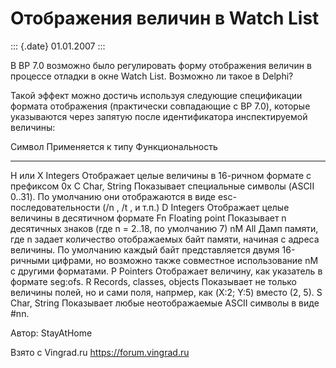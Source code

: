 Отображения величин в Watch List
================================

::: {.date}
01.01.2007
:::

В BP 7.0 возможно было регулировать форму отображения величин в процессе
отладки в окне Watch List. Возможно ли такое в Delphi?

Такой эффект можно достичь используя следующие спецификации формата
отображения (практически совпадающие с BP 7.0), которые указываются
через запятую после идентификатора инспектируемой величины:

  Символ    Применяется к типу          Функциональность
  --------- --------------------------- --------------------------------------------------------------------------------------------------------------------------------------------------------------------------------------------------------------------------------
  H или X   Integers                    Отображает целые величины в 16-ричном формате с префиксом 0x
  C         Char, String                Показывает специальные символы (ASCII 0..31). По умолчанию они отображаются в виде esc-последовательности (/n , /t , и т.п.)
  D         Integers                    Отображает целые величины в десятичном формате
  Fn        Floating point              Показывает n десятичных знаков (где n = 2..18, по умолчанию 7)
  nM        All                         Дамп памяти, где n задает количество отображаемых байт памяти, начиная с адреса величины. По умолчанию каждый байт представляется двумя 16-ричными цифрами, но возможно также совместное использование nM с другими форматами.
  P         Pointers                    Отображает величину, как указатель в формате seg:ofs.
  R         Records, classes, objects   Показывает не только величины полей, но и сами поля, напрмер, как (X:2; Y:5) вместо (2, 5).
  S         Char, String                Показывает любые неотображаемые ASCII символы в виде \#nn.

Автор: StayAtHome

Взято с Vingrad.ru <https://forum.vingrad.ru>
